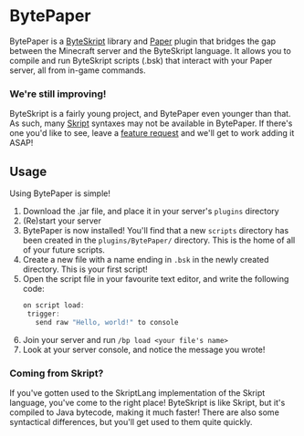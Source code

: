 # BytePaper
BytePaper is a [ByteSkript](https://docs.byteskript.org) library and [Paper](https://papermc.io) plugin that bridges the gap between the Minecraft server and the ByteSkript language. It allows you to compile and run ByteSkript scripts (.bsk) that interact with your Paper server, all from in-game commands.

### We're still improving!
ByteSkript is a fairly young project, and BytePaper even younger than that. As such, many [Skript](https://skriptlang.org) syntaxes may not be available in BytePaper. If there's one you'd like to see, leave a [feature request](https://github.com/bluelhf/BytePaper/issues/new?assignees=&labels=enhancement&template=feature_request.md&title=) and we'll get to work adding it ASAP!

## Usage
Using BytePaper is simple!
1. Download the .jar file, and place it in your server's `plugins` directory
2. (Re)start your server
3. BytePaper is now installed! You'll find that a new `scripts` directory has been created in the `plugins/BytePaper/` directory. This is the home of all of your future scripts.
4. Create a new file with a name ending in `.bsk` in the newly created directory. This is your first script!
5. Open the script file in your favourite text editor, and write the following code:
    ```haskell
   on script load:
     trigger:
       send raw "Hello, world!" to console
    ```
6. Join your server and run `/bp load <your file's name>`
7. Look at your server console, and notice the message you wrote!

### Coming from Skript?
If you've gotten used to the SkriptLang implementation of the Skript language, you've come to the right place! ByteSkript is like Skript, but it's compiled to Java bytecode, making it much faster! There are also some syntactical differences, but you'll get used to them quite quickly.